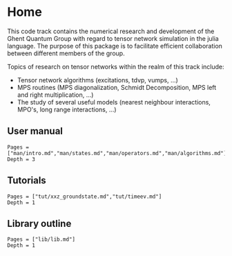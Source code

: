 # Home

This code track contains the numerical research and development of the Ghent Quantum Group with regard to tensor network simulation in the julia language. The purpose of this package is to facilitate efficient collaboration between different members of the group.

Topics of research on tensor networks within the realm of this track include:

- Tensor network algorithms (excitations, tdvp, vumps, ...)
- MPS routines (MPS diagonalization, Schmidt Decomposition, MPS left and right multiplication, ...)
- The study of several useful models (nearest neighbour interactions, MPO's, long range interactions, ...)

## User manual
```@contents
Pages = ["man/intro.md","man/states.md","man/operators.md","man/algorithms.md"]
Depth = 3
```

## Tutorials
```@contents
Pages = ["tut/xxz_groundstate.md","tut/timeev.md"]
Depth = 1
```


## Library outline
```@contents
Pages = ["lib/lib.md"]
Depth = 1
```
